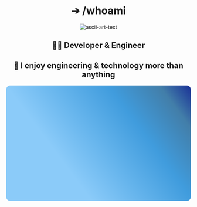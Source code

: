<div align="center">
  <h1> ➔ /whoami </h1>

  <img width="433" height="204" alt="ascii-art-text" src="https://github.com/user-attachments/assets/81cf1e20-f5cf-4f8e-80f8-4602cc62bb8c" />

  
  ## 👨‍💻 Developer & Engineer
  ## 🚀 I enjoy engineering & technology more than anything 
  
  <!-- Add some badges -->
  
  <!-- GitHub stats -->
 ![GitHub Stats](assets/badge.svg)
</div>
<!--
**Gopal-G0/Gopal-G0** is a ✨ _special_ ✨ repository because its `README.md` (this file) appears on your GitHub profile.

Here are some ideas to get you started:

- 🔭 I’m currently working on ...
- 🌱 I’m currently learning ...
- 👯 I’m looking to collaborate on ...
- 🤔 I’m looking for help with ...
- 💬 Ask me about ...
- 📫 How to reach me: ...
- 😄 Pronouns: ...
- ⚡ Fun fact: ...
-->
